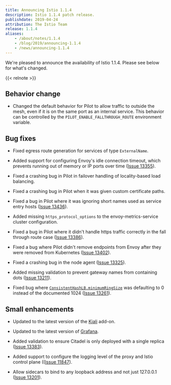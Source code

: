 ```yaml
---
title: Announcing Istio 1.1.4
description: Istio 1.1.4 patch release.
publishdate: 2019-04-24
attribution: The Istio Team
release: 1.1.4
aliases:
    - /about/notes/1.1.4
    - /blog/2019/announcing-1.1.4
    - /news/announcing-1.1.4
---
```


We're pleased to announce the availability of Istio 1.1.4. Please see below for what's changed.

{{< relnote >}}

## Behavior change

- Changed the default behavior for Pilot to allow traffic to outside the mesh, even if it is on the same port as an internal service.
This behavior can be controlled by the `PILOT_ENABLE_FALLTHROUGH_ROUTE` environment variable.

## Bug fixes

- Fixed egress route generation for services of type `ExternalName`.

- Added support for configuring Envoy's idle connection timeout, which prevents running out of
memory or IP ports over time ([Issue 13355](https://github.com/istio/istio/issues/13355)).

- Fixed a crashing bug in Pilot in failover handling of locality-based load balancing.

- Fixed a crashing bug in Pilot when it was given custom certificate paths.

- Fixed a bug in Pilot where it was ignoring short names used as service entry hosts ([Issue 13436](https://github.com/istio/istio/issues/13436)).

- Added missing `https_protocol_options` to the envoy-metrics-service cluster configuration.

- Fixed a bug in Pilot where it didn't handle https traffic correctly in the fall through route case ([Issue 13386](https://github.com/istio/istio/issues/13386)).

- Fixed a bug where Pilot didn't remove endpoints from Envoy after they were removed from Kubernetes ([Issue 13402](https://github.com/istio/istio/issues/13402)).

- Fixed a crashing bug in the node agent ([Issue 13325](https://github.com/istio/istio/issues/13325)).

- Added missing validation to prevent gateway names from containing dots ([Issue 13211](https://github.com/istio/istio/issues/13211)).

- Fixed bug where [`ConsistentHashLB.minimumRingSize`](/docs/reference/config/networking/v1alpha3/destination-rule/#LoadBalancerSettings-ConsistentHashLB)
was defaulting to 0 instead of the documented 1024 ([Issue 13261](https://github.com/istio/istio/issues/13261)).

## Small enhancements

- Updated to the latest version of the [Kiali](https://www.kiali.io) add-on.

- Updated to the latest version of [Grafana](https://grafana.com).

- Added validation to ensure Citadel is only deployed with a single replica ([Issue 13383](https://github.com/istio/istio/issues/13383)).

- Added support to configure the logging level of the proxy and Istio control plane (([Issue 11847](https://github.com/istio/istio/issues/11847)).

- Allow sidecars to bind to any loopback address and not just 127.0.0.1 ([Issue 13201](https://github.com/istio/istio/issues/13201)).
